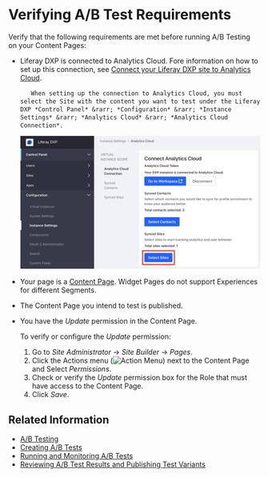 # Verifying A/B Test Requirements

Verify that the following requirements are met before running A/B Testing on your Content Pages:

- Liferay DXP is connected to Analytics Cloud. Fore information on how to set up this connection, see [Connect your Liferay DXP site to Analytics Cloud]((../../../../../../analytics-cloud/latest/en/getting-started/connecting-data-sources/connecting-liferay-dxp-to-analytics-cloud.md)).

    ```note::
       When setting up the connection to Analytics Cloud, you must select the Site with the content you want to test under the Liferay DXP *Control Panel* &rarr; *Configuration* &rarr; *Instance Settings* &rarr; *Analytics Cloud* &rarr; *Analytics Cloud Connection*.
    ```

    ![Selecting the Site in the Liferay DXP configuration for Analytics Cloud](verifying-ab-test-requirements/images/01.png)

- Your page is a [Content Page](../../creating-pages/understanding-pages/understanding-pages.md). Widget Pages do not support Experiences for different Segments.
- The Content Page you intend to test is published.
- You have the *Update* permission in the Content Page.

  To verify or configure the *Update* permission:

    1. Go to *Site Administrator* &rarr; *Site Builder* &rarr; *Pages*.
    1. Click the Actions menu (![Action Menu](../../../images/icon-actions.png)) next to the Content Page and Select *Permissions*.
    1. Check or verify the *Update* permission box for the Role that must have access to the Content Page.
    1. Click *Save*.

## Related Information

- [A/B Testing](./ab-testing.md)
- [Creating A/B Tests](./creating-ab-tests.md)
- [Running and Monitoring A/B Tests](./running-and-monitoring-ab-tests)
- [Reviewing A/B Test Results and Publishing Test Variants](./reviewing-ab-test-results-and-publishing-test-variants.md)
